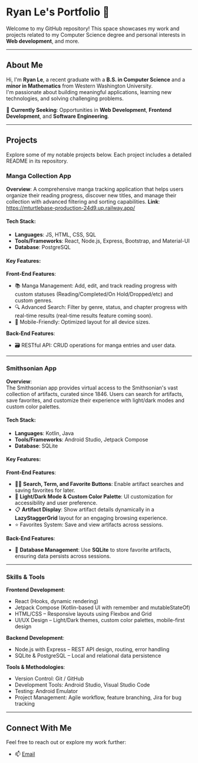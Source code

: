 # Ryan Le's Portfolio 👋

Welcome to my GitHub repository! This space showcases my work and projects related to my Computer Science degree and personal interests in **Web development**, and more.

---

## **About Me**
Hi, I'm **Ryan Le**, a recent graduate with a **B.S. in Computer Science** and a **minor in Mathematics** from Western Washington University.  
I'm passionate about building meaningful applications, learning new technologies, and solving challenging problems.  

🎯 **Currently Seeking**: Opportunities in **Web Development**, **Frontend Development**, and **Software Engineering**.  

---

## **Projects**
Explore some of my notable projects below. Each project includes a detailed README in its repository.

### **Manga Collection App**
**Overview**:  A comprehensive manga tracking application that helps users organize their reading progress, discover new titles, and manage their collection with advanced filtering and sorting capabilities.
**Link**: https://mturtlebase-production-24d9.up.railway.app/

#### **Tech Stack**:
- **Languages**: JS, HTML, CSS, SQL
- **Tools/Frameworks**: React, Node.js, Express, Bootstrap, and Material-UI
- **Database**: PostgreSQL

#### **Key Features**:

**Front-End Features**:
- 📚 Manga Management: Add, edit, and track reading progress with custom statuses (Reading/Completed/On Hold/Dropped/etc) and custom genres.
- 🔍 Advanced Search: Filter by genre, status, and chapter progress with real-time results (real-time results feature coming soon).
- 📱 Mobile-Friendly: Optimized layout for all device sizes.

**Back-End Features**:
- 🗃️ RESTful API: CRUD operations for manga entries and user data.

---

### **Smithsonian App**
**Overview**:  
The Smithsonian app provides virtual access to the Smithsonian's vast collection of artifacts, curated since 1846. Users can search for artifacts, save favorites, and customize their experience with light/dark modes and custom color palettes.

#### **Tech Stack**:
- **Languages**: Kotlin, Java
- **Tools/Frameworks**: Android Studio, Jetpack Compose
- **Database**: SQLite

#### **Key Features**:

**Front-End Features**:
- 🕵️‍♂️ **Search, Term, and Favorite Buttons**: Enable artifact searches and saving favorites for later.
- 🎨 **Light/Dark Mode & Custom Color Palette**: UI customization for accessibility and user preference.
- 📋 **Artifact Display**: Show artifact details dynamically in a **LazyStaggerGrid** layout for an engaging browsing experience.
- ⭐ Favorites System: Save and view artifacts across sessions.

**Back-End Features**:
- 📂 **Database Management**: Use **SQLite** to store favorite artifacts, ensuring data persists across sessions.
  
---

### **Skills & Tools**

**Frontend Development**:
- React (Hooks, dynamic rendering)
- Jetpack Compose (Kotlin-based UI with remember and mutableStateOf)
- HTML/CSS – Responsive layouts using Flexbox and Grid
- UI/UX Design – Light/Dark themes, custom color palettes, mobile-first design

**Backend Development**:
- Node.js with Express – REST API design, routing, error handling
- SQLite & PostgreSQL – Local and relational data persistence

**Tools & Methodologies**:
- Version Control: Git / GitHub
- Development Tools: Android Studio, Visual Studio Code
- Testing: Android Emulator
- Project Management: Agile workflow, feature branching, Jira for bug tracking

---

## **Connect With Me**
Feel free to reach out or explore my work further:
- 📫 [Email](mailto:ryanle1903@gmail.com)
